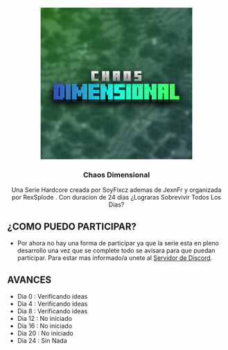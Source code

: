 <p align="center">
<img src="https://raw.githubusercontent.com/FixczGG/Chaos-Dimensional/main/pack_icon.png" alt="Addon Icon" width=350>
<h3 align="center">Chaos Dimensional</h3>
  
<p align="center">
Una Serie Hardcore creada por SoyFixcz ademas de JexnFr y organizada por RexSplode . Con duracion de 24 dias ¿Lograras Sobrevivir Todos Los Dias?
<p align="center">

## ¿COMO PUEDO PARTICIPAR?
- Por ahora no hay una forma de participar ya que la serie esta en pleno desarrollo una vez que se complete todo se avisara para que puedan participar. Para estar mas informado/a unete al [Servidor de Discord](https://discord.gg/CDbvf2WhC8).

## AVANCES
- Dia 0 : Verificando ideas
- Dia 4 : Verificando ideas
- Dia 8 : Verificando ideas
- Dia 12 : No iniciado
- Dia 16 : No iniciado
- Dia 20 : No iniciado
- Dia 24 : Sin Nada
